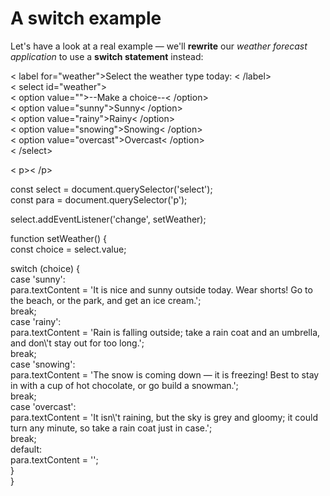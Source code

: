 # A switch example

Let's have a look at a real example — we'll **rewrite** our <em>weather forecast application</em> to use a **switch statement** instead:

<p>< label for="weather">Select the weather type today: < /label><br>
< select id="weather"><br>
< option value="">--Make a choice--< /option><br>
< option value="sunny">Sunny< /option><br>
< option value="rainy">Rainy< /option><br>
< option value="snowing">Snowing< /option><br>
< option value="overcast">Overcast< /option><br>
< /select></p>
  
< p>< /p>

<p>const select = document.querySelector('select');<br>
const para = document.querySelector('p');</p>

<p>select.addEventListener('change', setWeather);</p>

<p>function setWeather() {<br>
  const choice = select.value;</p>

  <p>switch (choice) {<br>
    case 'sunny':<br>
      para.textContent = 'It is nice and sunny outside today. Wear shorts! Go to the beach, or the park, and get an ice cream.';<br>
      break;<br>
    case 'rainy':<br>
      para.textContent = 'Rain is falling outside; take a rain coat and an umbrella, and don\'t stay out for too long.';<br>
      break;<br>
    case 'snowing':<br>
      para.textContent = 'The snow is coming down — it is freezing! Best to stay in with a cup of hot chocolate, or go build a snowman.';<br>
      break;<br>
    case 'overcast':<br>
      para.textContent = 'It isn\'t raining, but the sky is grey and gloomy; it could turn any minute, so take a rain coat just in case.';<br>
      break;<br>
    default:<br>
      para.textContent = '';<br>
  }<br>
}</p>
